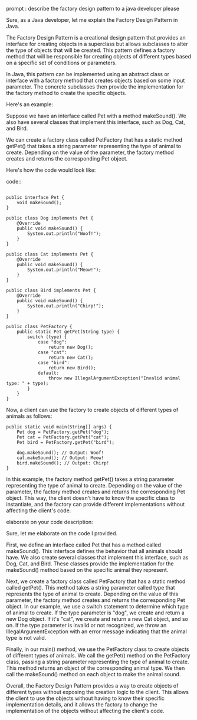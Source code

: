 prompt : describe the factory design pattern to a java developer please

Sure, as a Java developer, let me explain the Factory Design Pattern in Java.

The Factory Design Pattern is a creational design pattern that provides an interface for creating objects in a superclass but allows subclasses to alter the type of objects that will be created. This pattern defines a factory method that will be responsible for creating objects of different types based on a specific set of conditions or parameters.

In Java, this pattern can be implemented using an abstract class or interface with a factory method that creates objects based on some input parameter. The concrete subclasses then provide the implementation for the factory method to create the specific objects.

Here's an example:

Suppose we have an interface called Pet with a method makeSound(). We also have several classes that implement this interface, such as Dog, Cat, and Bird.

We can create a factory class called PetFactory that has a static method getPet() that takes a string parameter representing the type of animal to create. Depending on the value of the parameter, the factory method creates and returns the corresponding Pet object.

Here's how the code would look like:


code::
```

public interface Pet {
    void makeSound();
}

public class Dog implements Pet {
    @Override
    public void makeSound() {
        System.out.println("Woof!");
    }
}

public class Cat implements Pet {
    @Override
    public void makeSound() {
        System.out.println("Meow!");
    }
}

public class Bird implements Pet {
    @Override
    public void makeSound() {
        System.out.println("Chirp!");
    }
}

public class PetFactory {
    public static Pet getPet(String type) {
        switch (type) {
            case "dog":
                return new Dog();
            case "cat":
                return new Cat();
            case "bird":
                return new Bird();
            default:
                throw new IllegalArgumentException("Invalid animal type: " + type);
        }
    }
}

```
Now, a client can use the factory to create objects of different types of animals as follows:



```
public static void main(String[] args) {
    Pet dog = PetFactory.getPet("dog");
    Pet cat = PetFactory.getPet("cat");
    Pet bird = PetFactory.getPet("bird");

    dog.makeSound(); // Output: Woof!
    cat.makeSound(); // Output: Meow!
    bird.makeSound(); // Output: Chirp!
}

```

In this example, the factory method getPet() takes a string parameter representing the type of animal to create. Depending on the value of the parameter, the factory method creates and returns the corresponding Pet object. This way, the client doesn't have to know the specific class to instantiate, and the factory can provide different implementations without affecting the client's code.


elaborate on your code description:

Sure, let me elaborate on the code I provided.

First, we define an interface called Pet that has a method called makeSound(). This interface defines the behavior that all animals should have. We also create several classes that implement this interface, such as Dog, Cat, and Bird. These classes provide the implementation for the makeSound() method based on the specific animal they represent.

Next, we create a factory class called PetFactory that has a static method called getPet(). This method takes a string parameter called type that represents the type of animal to create. Depending on the value of this parameter, the factory method creates and returns the corresponding Pet object. In our example, we use a switch statement to determine which type of animal to create. If the type parameter is "dog", we create and return a new Dog object. If it's "cat", we create and return a new Cat object, and so on. If the type parameter is invalid or not recognized, we throw an IllegalArgumentException with an error message indicating that the animal type is not valid.

Finally, in our main() method, we use the PetFactory class to create objects of different types of animals. We call the getPet() method on the PetFactory class, passing a string parameter representing the type of animal to create. This method returns an object of the corresponding animal type. We then call the makeSound() method on each object to make the animal sound.

Overall, the Factory Design Pattern provides a way to create objects of different types without exposing the creation logic to the client. This allows the client to use the objects without having to know their specific implementation details, and it allows the factory to change the implementation of the objects without affecting the client's code.



